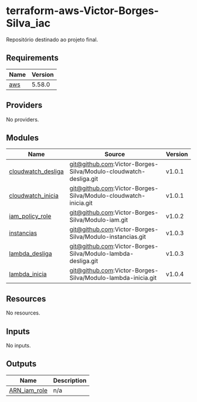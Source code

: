 # terraform-aws-Victor-Borges-Silva_iac
Repositório destinado ao projeto final. 

<!-- BEGIN_TF_DOCS -->
## Requirements

| Name | Version |
|------|---------|
| <a name="requirement_aws"></a> [aws](#requirement\_aws) | 5.58.0 |

## Providers

No providers.

## Modules

| Name | Source | Version |
|------|--------|---------|
| <a name="module_cloudwatch_desliga"></a> [cloudwatch\_desliga](#module\_cloudwatch\_desliga) | git@github.com:Victor-Borges-Silva/Modulo-cloudwatch-desliga.git | v1.0.1 |
| <a name="module_cloudwatch_inicia"></a> [cloudwatch\_inicia](#module\_cloudwatch\_inicia) | git@github.com:Victor-Borges-Silva/Modulo-cloudwatch-inicia.git | v1.0.1 |
| <a name="module_iam_policy_role"></a> [iam\_policy\_role](#module\_iam\_policy\_role) | git@github.com:Victor-Borges-Silva/Modulo-iam.git | v1.0.2 |
| <a name="module_instancias"></a> [instancias](#module\_instancias) | git@github.com:Victor-Borges-Silva/Modulo-instancias.git | v1.0.3 |
| <a name="module_lambda_desliga"></a> [lambda\_desliga](#module\_lambda\_desliga) | git@github.com:Victor-Borges-Silva/Modulo-lambda-desliga.git | v1.0.3 |
| <a name="module_lambda_inicia"></a> [lambda\_inicia](#module\_lambda\_inicia) | git@github.com:Victor-Borges-Silva/Modulo-lambda-inicia.git | v1.0.4 |

## Resources

No resources.

## Inputs

No inputs.

## Outputs

| Name | Description |
|------|-------------|
| <a name="output_ARN_iam_role"></a> [ARN\_iam\_role](#output\_ARN\_iam\_role) | n/a |
<!-- END_TF_DOCS -->